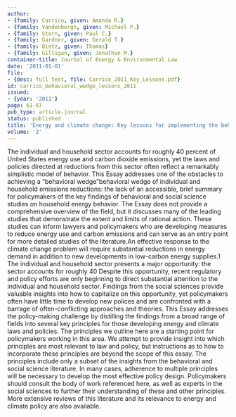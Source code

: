 ```yaml
---
author:
- {family: Carrico, given: Amanda R.}
- {family: Vandenbergh, given: Michael P.}
- {family: Stern, given: Paul C.}
- {family: Gardner, given: Gerald T.}
- {family: Dietz, given: Thomas}
- {family: Gilligan, given: Jonathan M.}
container-title: Journal of Energy & Environmental Law
date: '2011-01-01'
file:
- {desc: full text, file: Carrico_2011_Key_Lessons.pdf}
id: carrico_behavioral_wedge_lessons_2011
issued:
- {year: '2011'}
page: 61-67
pub_type: article-journal
status: published
title: 'Energy and climate change: Key lessons for implementing the behavioral wedge'
volume: '2'
---
```

The individual and household sector accounts for roughly 40 percent of United States energy use and carbon dioxide emissions, yet the laws and policies directed at reductions from this sector often reflect a remarkably simplistic model of behavior. This Essay addresses one of the obstacles to achieving a &#8220;behavioral wedge&#8221;behavioral wedge of individual and household emissions reductions: the lack of an accessible, brief summary for policymakers of the key findings of behavioral and social science studies on household energy behavior. The Essay does not provide a comprehensive overview of the field, but it discusses many of the leading studies that demonstrate the extent and limits of rational action. These studies can inform lawyers and policymakers who are developing measures to reduce energy use and carbon emissions and can serve as an entry point for more detailed studies of the literature.An effective response to the climate change problem will require substantial reductions in energy demand in addition to new developments in low-carbon energy supplies.1 The individual and household sector presents a major opportunity: the sector accounts for roughly 40 Despite this opportunity, recent regulatory and policy efforts are only beginning to direct substantial attention to the individual and household sector. Findings from the social sciences provide valuable insights into how to capitalize on this opportunity, yet policymakers often have little time to develop new polices and are confronted with a barrage of often-conflicting approaches and theories. This Essay addresses the policy-making challenge by distilling the findings from a broad range of fields into several key principles for those developing energy and climate laws and policies. The principles we outline here are a starting point for policymakers working in this area. We attempt to provide insight into which principles are most relevant to law and policy, but instructions as to how to incorporate these principles are beyond the scope of this essay. The principles include only a subset of the insights from the behavioral and social science literature. In many cases, adherence to multiple principles will be necessary to develop the most effective policy design. Policymakers should consult the body of work referenced here, as well as experts in the social sciences to further their understanding of these and other principles. More extensive reviews of this literature and its relevance to energy and climate policy are also available.

